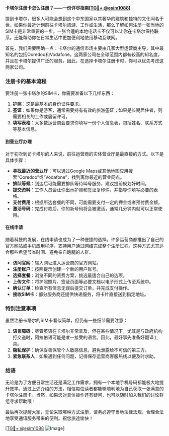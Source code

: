 **卡塔尔注册卡怎么注册？——一份详尽指南[[TG💪+ @esim1088](https://t.me/s/esim1088)]**

提到卡塔尔，很多人可能会想到这个中东国家以其奢华的建筑和独特的文化闻名于世。如果你最近计划前往卡塔尔旅游、工作或生活，那么了解如何注册一张当地的SIM卡是非常重要的一步。一张合适的本地电话卡不仅可以让你在卡塔尔保持联系，还能帮助你在日常生活中更加便利地使用移动互联网。

首先，我们需要明确一点：卡塔尔的通信市场主要由几家大型运营商主导，其中最知名的包括Ooredoo和Vodafone。这两家公司在全球范围内都有较高的知名度，并且在卡塔尔提供广泛的服务。因此，在选择卡塔尔注册卡时，你可以优先考虑这两家公司。

### 注册卡的基本流程

要注册一张卡塔尔的SIM卡，你需要准备以下几样东西：

1. **护照**：这是最基本的身份证件要求。
2. **签证**：如果你是游客，通常需要持有有效的旅游签证；如果是长期居住者，则需要相关的工作或居留许可。
3. **填写表格**：大多数运营商会要求你填写一份个人信息表，包括姓名、联系方式等基本信息。

#### 到营业厅办理

对于初次到访卡塔尔的人来说，前往运营商的实体营业厅是最直接的方式。以下是具体步骤：

- **寻找最近的营业厅**：可以通过Google Maps或其他地图应用搜索“Ooredoo”或“Vodafone”，找到离你最近的营业网点。
- **排队等候**：到达后可能需要排队等待叫号服务，建议提前规划好时间。
- **提交资料**：工作人员会让你出示护照和签证复印件，并指导你填写必要的表格。
- **支付费用**：根据所选套餐的不同，可能需要支付一定的押金或者预付费金额。
- **激活号码**：完成付款后，你的新号码将会被激活，通常几分钟内就可以正常使用。

#### 在线申请

随着科技的发展，在线申请也成为了一种便捷的选择。许多运营商都推出了自己的官方网站或手机应用程序，支持用户通过网络完成整个注册过程。这种方式尤其适合那些希望节省时间、避免亲自跑腿的人群。

- **访问官网**：输入网址进入运营商的官方网站。
- **注册账户**：按照提示创建一个新的用户账号。
- **选择套餐**：浏览不同的资费方案，挑选最适合自己的选项。
- **上传文件**：将护照照片、签证页面等必要文档以电子形式上传至系统中。
- **确认订单**：检查所有信息无误后提交订单，并完成支付操作。
- **接收SIM卡**：部分服务商还提供快递服务，将卡片直接送到指定地址。

### 特别注意事项

虽然注册卡塔尔的SIM卡看似简单，但仍有一些细节需要注意：

1. **语言障碍**：尽管英语在卡塔尔非常普及，但在某些情况下，尤其是与政府机构打交道时，阿拉伯语可能是唯一接受的语言。因此，最好事先准备好翻译工具。
2. **隐私保护**：确保妥善保管个人敏感信息，避免泄露给不可信的第三方。
3. **紧急联系人**：如果遇到任何问题，记得保存运营商客服热线以便及时求助。

### 结语

无论是为了方便日常生活还是满足工作需求，拥有一个本地手机号码都能极大地提升效率。通过上述介绍的方法，相信每位读者都能够顺利地为自己获取一张满意的卡塔尔注册卡。当然，如果您对具体操作还有疑问，也可以随时加入我们的讨论群组寻求帮助哦！

最后再次提醒大家，无论采取哪种方式注册，请务必遵守当地法律法规，合理合法地享受通讯服务带来的便利。祝您旅途愉快！

[[TG💪+ @esim1088](https://t.me/s/esim1088) ![Image](https://i.postimg.cc/4NQfJmqS/Snipaste-2025-05-13-00-14-12.png)]